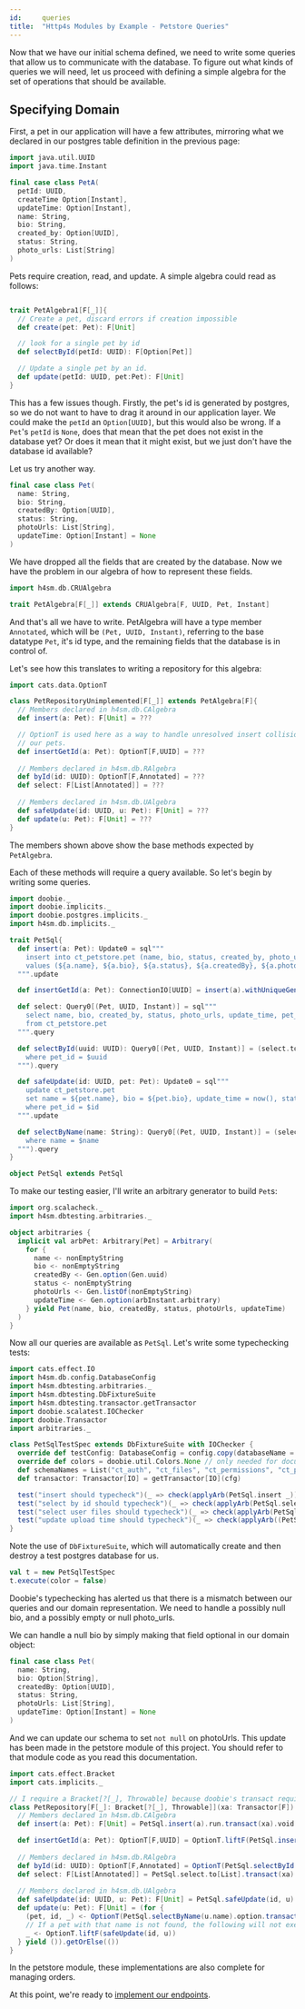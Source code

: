 ```yaml
---
id:     queries
title:  "Http4s Modules by Example - Petstore Queries"
---
```


Now that we have our initial schema defined, we need to write some queries that allow us to communicate with the database. To figure out what kinds of queries we will need, let us proceed with defining a simple algebra for the set of operations that should be available.

Specifying Domain
---

First, a pet in our application will have a few attributes, mirroring what we declared in our postgres table definition in the previous page:

```scala mdoc
import java.util.UUID
import java.time.Instant

final case class PetA(
  petId: UUID,
  createTime Option[Instant],
  updateTime: Option[Instant],
  name: String,
  bio: String,
  created_by: Option[UUID],
  status: String,
  photo_urls: List[String]
)
```

Pets require creation, read, and update. A simple algebra could read as follows:

```scala mdoc

trait PetAlgebra1[F[_]]{
  // Create a pet, discard errors if creation impossible
  def create(pet: Pet): F[Unit]

  // look for a single pet by id
  def selectById(petId: UUID): F[Option[Pet]]

  // Update a single pet by an id.
  def update(petId: UUID, pet:Pet): F[Unit]
}
```

This has a few issues though. Firstly, the pet's id is generated by postgres, so we do not want to have to drag it around in our application layer. We could make the `petId` an `Option[UUID]`, but this would also be wrong. If a `Pet`'s `petId` is `None`, does that mean that the pet does not exist in the database yet? Or does it mean that it might exist, but we just don't have the database id available?

Let us try another way.


```scala mdoc
final case class Pet(
  name: String,
  bio: String,
  createdBy: Option[UUID],
  status: String,
  photoUrls: List[String],
  updateTime: Option[Instant] = None
)
```

We have dropped all the fields that are created by the database.  Now we have the problem in our algebra of how to represent these fields.

```scala mdoc
import h4sm.db.CRUAlgebra

trait PetAlgebra[F[_]] extends CRUAlgebra[F, UUID, Pet, Instant]
```

And that's all we have to write. PetAlgebra will have a type member `Annotated`, which will be `(Pet, UUID, Instant)`, referring to the base datatype `Pet`, it's id type, and the remaining fields that the database is in control of. 

Let's see how this translates to writing a repository for this algebra:

```scala mdoc
import cats.data.OptionT

class PetRepositoryUnimplemented[F[_]] extends PetAlgebra[F]{
  // Members declared in h4sm.db.CAlgebra
  def insert(a: Pet): F[Unit] = ???

  // OptionT is used here as a way to handle unresolved insert collisions. We don't have any unique fields on
  // our pets.
  def insertGetId(a: Pet): OptionT[F,UUID] = ???
  
  // Members declared in h4sm.db.RAlgebra
  def byId(id: UUID): OptionT[F,Annotated] = ???
  def select: F[List[Annotated]] = ???
  
  // Members declared in h4sm.db.UAlgebra
  def safeUpdate(id: UUID, u: Pet): F[Unit] = ???
  def update(u: Pet): F[Unit] = ???
}
```

The members shown above show the base methods expected by `PetAlgebra`.

Each of these methods will require a query available. So let's begin by writing some queries.

```scala mdoc
import doobie._
import doobie.implicits._
import doobie.postgres.implicits._
import h4sm.db.implicits._

trait PetSql{
  def insert(a: Pet): Update0 = sql"""
    insert into ct_petstore.pet (name, bio, status, created_by, photo_urls)
    values (${a.name}, ${a.bio}, ${a.status}, ${a.createdBy}, ${a.photoUrls})
  """.update

  def insertGetId(a: Pet): ConnectionIO[UUID] = insert(a).withUniqueGeneratedKeys("pet_id")

  def select: Query0[(Pet, UUID, Instant)] = sql"""
    select name, bio, created_by, status, photo_urls, update_time, pet_id, create_date
    from ct_petstore.pet
  """.query

  def selectById(uuid: UUID): Query0[(Pet, UUID, Instant)] = (select.toFragment ++ fr"""
    where pet_id = $uuid
  """).query

  def safeUpdate(id: UUID, pet: Pet): Update0 = sql"""
    update ct_petstore.pet
    set name = ${pet.name}, bio = ${pet.bio}, update_time = now(), status = ${pet.status}, photo_urls = ${pet.photoUrls}
    where pet_id = $id
  """.update

  def selectByName(name: String): Query0[(Pet, UUID, Instant)] = (select.toFragment ++ fr"""
    where name = $name
  """).query
}

object PetSql extends PetSql
```

To make our testing easier, I'll write an arbitrary generator to build `Pet`s:

```scala mdoc
import org.scalacheck._
import h4sm.dbtesting.arbitraries._

object arbitraries {
  implicit val arbPet: Arbitrary[Pet] = Arbitrary(
    for {
      name <- nonEmptyString
      bio <- nonEmptyString
      createdBy <- Gen.option(Gen.uuid)
      status <- nonEmptyString
      photoUrls <- Gen.listOf(nonEmptyString)
      updateTime <- Gen.option(arbInstant.arbitrary)
    } yield Pet(name, bio, createdBy, status, photoUrls, updateTime)
  )
}

```


Now all our queries are available as `PetSql`. Let's write some typechecking tests:

```scala mdoc 
import cats.effect.IO
import h4sm.db.config.DatabaseConfig
import h4sm.dbtesting.arbitraries._
import h4sm.dbtesting.DbFixtureSuite
import h4sm.dbtesting.transactor.getTransactor
import doobie.scalatest.IOChecker
import doobie.Transactor
import arbitraries._

class PetSqlTestSpec extends DbFixtureSuite with IOChecker {
  override def testConfig: DatabaseConfig = config.copy(databaseName = "petstoretest") // only needed for documentation
  override def colors = doobie.util.Colors.None // only needed for documentation
  def schemaNames = List("ct_auth", "ct_files", "ct_permissions", "ct_petstore")
  def transactor: Transactor[IO] = getTransactor[IO](cfg)

  test("insert should typecheck")(_ => check(applyArb(PetSql.insert _)))
  test("select by id should typecheck")(_ => check(applyArb(PetSql.selectById _)))
  test("select user files should typecheck")(_ => check(applyArb(PetSql.selectByName _)))
  test("update upload time should typecheck")(_ => check(applyArb((PetSql.safeUpdate _).tupled)))
}
```

Note the use of `DbFixtureSuite`, which will automatically create and then destroy a test postgres database for us.

```scala mdoc
val t = new PetSqlTestSpec
t.execute(color = false)
```

Doobie's typechecking has alerted us that there is a mismatch between our queries and our domain representation. We need to handle a possibly null bio, and a possibly empty or null photo_urls.  

We can handle a null bio by simply making that field optional in our domain object:

```scala
final case class Pet(
  name: String,
  bio: Option[String],
  createdBy: Option[UUID],
  status: String,
  photoUrls: List[String],
  updateTime: Option[Instant] = None
)
```

And we can update our schema to set `not null` on photoUrls. This update has been made in the petstore module of this project. You should refer to that module code as you read this documentation.

```scala mdoc
import cats.effect.Bracket
import cats.implicits._

// I require a Bracket[?[_], Throwable] because doobie's transact requires it.
class PetRepository[F[_]: Bracket[?[_], Throwable]](xa: Transactor[F]) extends PetAlgebra[F]{
  // Members declared in h4sm.db.CAlgebra
  def insert(a: Pet): F[Unit] = PetSql.insert(a).run.transact(xa).void

  def insertGetId(a: Pet): OptionT[F,UUID] = OptionT.liftF(PetSql.insertGetId(a).transact(xa))
  
  // Members declared in h4sm.db.RAlgebra
  def byId(id: UUID): OptionT[F,Annotated] = OptionT(PetSql.selectById(id).option.transact(xa))
  def select: F[List[Annotated]] = PetSql.select.to[List].transact(xa)
  
  // Members declared in h4sm.db.UAlgebra
  def safeUpdate(id: UUID, u: Pet): F[Unit] = PetSql.safeUpdate(id, u).run.transact(xa).void
  def update(u: Pet): F[Unit] = (for {
    (pet, id, _) <- OptionT(PetSql.selectByName(u.name).option.transact(xa))
    // If a pet with that name is not found, the following will not execute
    _ <- OptionT.liftF(safeUpdate(id, u))
  } yield ()).getOrElse(())
}
```

In the petstore module, these implementations are also complete for managing orders.

At this point, we're ready to [implement our endpoints](03-endpoints.md).
